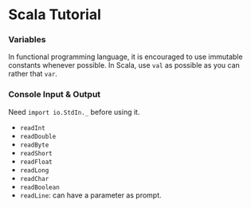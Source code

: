 # Scala Tutorial

### Variables

In functional programming language, it is encouraged to use immutable constants whenever possible. In Scala, use `val` as possible as you can rather that `var`.

### Console Input & Output

Need `import io.StdIn._` before using it.

- `readInt`
- `readDouble`
- `readByte`
- `readShort`
- `readFloat`
- `readLong`
- `readChar`
- `readBoolean`
- `readLine`: can have a parameter as prompt.
